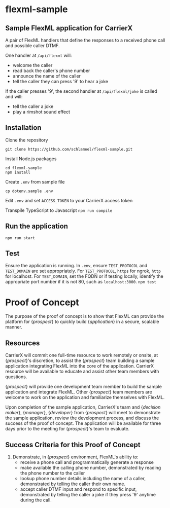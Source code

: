 # flexml-sample
## Sample FlexML application for CarrierX
A pair of FlexML handlers that define the responses to a received phone call and possible caller DTMF.

One handler at `/api/flexml` will:
- welcome the caller
- read back the caller's phone number
- announce the name of the caller
- tell the caller they can press '9' to hear a joke

If the caller presses '9', the second handler at `/api/flexml/joke` is called and will:
- tell the caller a joke
- play a rimshot sound effect

## Installation
Clone the repository
```
git clone https://github.com/schlameel/flexml-sample.git
```
Install Node.js packages
```
cd flexml-sample
npm install
```
Create `.env` from sample file
```
cp dotenv.sample .env
```
Edit `.env` and set `ACCESS_TOKEN` to your CarrierX access token

Transpile TypeScript to Javascript
```npm run compile```

## Run the application
```npm run start```

## Test
Ensure the application is running.  In `.env`, ensure `TEST_PROTOCOL` and `TEST_DOMAIN` are set appropriately. For `TEST_PROTOCOL`, `https` for ngrok, `http` for localhost. For `TEST_DOMAIN`, set the FQDN or if testing locally, identify the appropriate port number if it is not 80, such as `localhost:3000`.
```npm test```

# Proof of Concept
The purpose of the proof of concept is to show that FlexML can provide the platform for {_prospect_} to quickly build {_application_} in a secure, scalable manner.

## Resources
CarrierX will commit one full-time resource to work remotely or onsite, at {_prospect_}'s discretion, to assist the {_prospect_} team building a sample application integrating FlexML into the core of the application. CarrierX resource will be available to educate and assist other team members with questions.

{_prospect_} will provide one development team member to build the sample application and integrate FlexML. Other {_prospect_} team members are welcome to work on the application and familiarize themselves with FlexML.

Upon completion of the sample application, CarrierX's team and {_decision maker_}, {_manager_}, {_developer_} from {_prospect_} will meet to demonstrate the sample application, review the development process, and discuss the success of the proof of concept.  The application will be available for three days prior to the meeting for {_prospect_}'s team to evaluate.

## Success Criteria for this Proof of Concept
1. Demonstrate, in {_prospect_} environment, FlexML's ability to:
    - receive a phone call and programmatically generate a response
    - make available the calling phone number, demonstrated by reading the phone number to the caller
    - lookup phone number details including the name of a caller, demonstrated by telling the caller their own name.
    - accept caller DTMF input and respond to specific input, demonstrated by telling the caller a joke if they press '9' anytime during the call.

